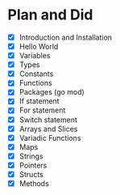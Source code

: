 # Plan and Did
- [x] Introduction and Installation
- [x] Hello World
- [x] Variables
- [x] Types
- [x] Constants
- [x] Functions
- [x] Packages (go mod)
- [x] If statement 
- [x] For statement
- [x] Switch statement
- [x] Arrays and Slices
- [x] Variadic Functions
- [x] Maps
- [x] Strings
- [x] Pointers
- [x] Structs
- [x] Methods